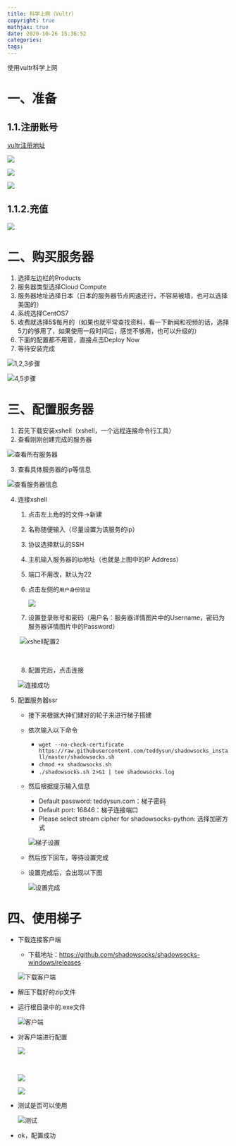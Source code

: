 ```yaml
---
title: 科学上网（Vultr）
copyright: true
mathjax: true
date: 2020-10-26 15:36:52
categories:
tags:
---
```


使用vultr科学上网

<!--less-->

# 一、准备

## 1.1.注册账号

<a href="https://www.vultr.com/?ref=8321130">vultr注册地址</a>

![](https://gitee.com/junpzx/blog-img/raw/master//img/20201026175337.png)



![](https://gitee.com/junpzx/blog-img/raw/master//img/20201026175821.png)



![](https://gitee.com/junpzx/blog-img/raw/master//img/20201026175830.png)

## 1.1.2.充值

![](https://gitee.com/junpzx/blog-img/raw/master//img/20201026180004.png)

# 二、购买服务器

1. 选择左边栏的Products
2. 服务器类型选择Cloud Compute
3. 服务器地址选择日本（日本的服务器节点网速还行，不容易被墙，也可以选择美国的）
4. 系统选择CentOS7
5. 收费就选择5$每月的（如果也就平常查找资料，看一下新闻和视频的话，选择5刀的够用了，如果使用一段时间后，感觉不够用，也可以升级的）
6. 下面的配置都不用管，直接点击Deploy Now
7. 等待安装完成

![1,2,3步骤](https://gitee.com/junpzx/blog-img/raw/master//img/20201026154313.png)





![4,5步骤](https://gitee.com/junpzx/blog-img/raw/master//img/20201026154320.png)







# 三、配置服务器

1. 首先下载安装xshell（xshell，一个远程连接命令行工具）
2. 查看刚刚创建完成的服务器

![查看所有服务器](https://gitee.com/junpzx/blog-img/raw/master//img/20201026160433.png)

3. 查看具体服务器的ip等信息

![查看服务器信息](https://gitee.com/junpzx/blog-img/raw/master//img/20201026160713.png)

4. 连接xshell
    1. 点击左上角的的文件->新建
    
    2. 名称随便输入（尽量设置为该服务的ip）
    
    3. 协议选择默认的SSH
    
    4. 主机输入服务器的ip地址（也就是上图中的IP Address）
    
    5. 端口不用改，默认为22
    
    6. 点击左侧的`用户身份验证`
    
        ![](https://gitee.com/junpzx/blog-img/raw/master//img/20201026162251.png)
        
    7. 设置登录账号和密码（用户名：服务器详情图片中的Username，密码为服务器详情图片中的Password）
    
    ​	![xshell配置2](https://gitee.com/junpzx/blog-img/raw/master//img/20201026162359.png)
    
    ​	
    
    8. 配置完后，点击连接
    
    ![连接成功](https://gitee.com/junpzx/blog-img/raw/master//img/20201026163106.png)



5. 配置服务器ssr

    - 接下来根据大神们建好的轮子来进行梯子搭建

    - 依次输入以下命令

        - `wget --no-check-certificate https://raw.githubusercontent.com/teddysun/shadowsocks_install/master/shadowsocks.sh`
        - `chmod +x shadowsocks.sh`
        - `./shadowsocks.sh 2>&1 | tee shadowsocks.log`

    - 然后根据提示输入信息

        - Default password: teddysun.com：梯子密码
        - Default port: 16846：梯子连接端口
        - Please select stream cipher for shadowsocks-python: 选择加密方式

        ![梯子设置](https://gitee.com/junpzx/blog-img/raw/master//img/20201026164840.png)

    - 然后按下回车，等待设置完成

    - 设置完成后，会出现以下图

        ![设置完成](https://gitee.com/junpzx/blog-img/raw/master//img/20201026165302.png)



# 四、使用梯子

- 下载连接客户端

    - 下载地址：https://github.com/shadowsocks/shadowsocks-windows/releases

    ![下载客户端](https://gitee.com/junpzx/blog-img/raw/master//img/20201026165552.png)

- 解压下载好的zip文件

- 运行根目录中的.exe文件

    ![客户端](https://gitee.com/junpzx/blog-img/raw/master//img/20201026170139.png)

- 对客户端进行配置

    ![](https://gitee.com/junpzx/blog-img/raw/master//img/20201026173236.png)

    ​										

    ![](https://gitee.com/junpzx/blog-img/raw/master//img/20201026173537.png)

    ![](https://gitee.com/junpzx/blog-img/raw/master//img/20201026173633.png)

- 测试是否可以使用

    ![测试](https://gitee.com/junpzx/blog-img/raw/master//img/20201026173747.png)

- ok，配置成功